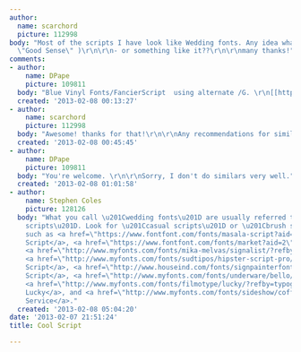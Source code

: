 ```yaml
---
author:
  name: scarchord
  picture: 112998
body: "Most of the scripts I have look like Wedding fonts. Any idea what this is (
  \"Good Sense\" )\r\n\r\n- or something like it??\r\n\r\nmany thanks!"
comments:
- author:
    name: DPape
    picture: 109811
  body: "Blue Vinyl Fonts/FancierScript  using alternate /G. \r\n[[http://www.myfonts.com/fonts/bluevinyl/fancier-script/regular/specs.html]]"
  created: '2013-02-08 00:13:27'
- author:
    name: scarchord
    picture: 112998
  body: "Awesome! thanks for that!\r\n\r\nAny recommendations for similar typefaces?"
  created: '2013-02-08 00:45:45'
- author:
    name: DPape
    picture: 109811
  body: "You're welcome. \r\n\r\nSorry, I don't do similars very well."
  created: '2013-02-08 01:01:58'
- author:
    name: Stephen Coles
    picture: 128126
  body: "What you call \u201Cwedding fonts\u201D are usually referred to as \u201Cformal
    scripts\u201D. Look for \u201Ccasual scripts\u201D or \u201Cbrush scripts\u201D
    such as <a href=\"https://www.fontfont.com/fonts/masala-script?aid=2\">FF Masala
    Script</a>, <a href=\"https://www.fontfont.com/fonts/market?aid=2\">FF Market</a>,
    <a href=\"http://www.myfonts.com/fonts/mika-melvas/signalist/?refby=typographica\">Signalist</a>,
    <a href=\"http://www.myfonts.com/fonts/sudtipos/hipster-script-pro/?refby=typographica\">Hipster
    Script</a>, <a href=\"http://www.houseind.com/fonts/signpainterfontkit/viewfonts\">House
    Script</a>, <a href=\"http://www.myfonts.com/fonts/underware/bello/?refby=typographica\">Bello</a>,
    <a href=\"http://www.myfonts.com/fonts/filmotype/lucky/?refby=typographica\">Filmotype
    Lucky</a>, and <a href=\"http://www.myfonts.com/fonts/sideshow/coffee-service/?refby=typographica\">Coffee
    Service</a>."
  created: '2013-02-08 05:04:20'
date: '2013-02-07 21:51:24'
title: Cool Script

---
```

